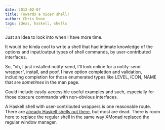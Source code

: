 ```yaml
---
date: 2012-02-07
title: Towards a nicer shell?
author: Chris Done
tags: ideas, haskell, shells
---
```


Just an idea to look into when I have more time.

It would be kinda cool to write a shell that had intimate knowledge of
the options and input/output types of shell commands, by
user-contributed interfaces.

So, “oh, I just installed notify-send, I'll look online for a
notify-send wrapper”, install, and poof, I have option completion and
validation, including completion for those enumerated types like
LEVEL, ICON, NAME that are *sometimes* in the man page.

Could include easily-accessible useful examples and such, especially
for those obscure commands with non-obvious interfaces.

A Haskell shell with user-contributed wrappers is one reasonable
route. There are
[already Haskell shells out there](http://www.haskell.org/haskellwiki/Applications_and_libraries/Operating_system#Haskell_shell_examples),
but most are dead. There is room here to replace the regular shell in
the same way XMonad replaced the regular window manager.
